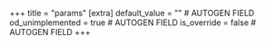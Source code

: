 +++
title = "params"
[extra]
default_value = "" # AUTOGEN FIELD
od_unimplemented = true # AUTOGEN FIELD
is_override = false # AUTOGEN FIELD
+++